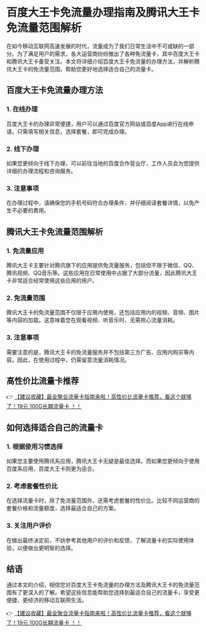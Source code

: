 # 百度大王卡免流量办理指南及腾讯大王卡免流量范围解析

在如今移动互联网高速发展的时代，流量成为了我们日常生活中不可或缺的一部分。为了满足用户的需求，各大运营商纷纷推出了各种免流量卡，其中百度大王卡和腾讯大王卡备受关注。本文将详细介绍百度大王卡免流量的办理方法，并解析腾讯大王卡的免流量范围，帮助您更好地选择适合自己的流量卡。

## 百度大王卡免流量办理方法

### 1. 在线办理
百度大王卡的办理非常便捷，用户可以通过百度官方网站或百度App进行在线申请。只需填写相关信息，选择套餐，即可完成办理。

### 2. 线下办理
如果您更倾向于线下办理，可以前往当地的百度合作营业厅，工作人员会为您提供详细的办理流程和咨询服务。

### 3. 注意事项
在办理过程中，请确保您的手机号码符合办理条件，并仔细阅读套餐详情，以免产生不必要的费用。

## 腾讯大王卡免流量范围解析

### 1. 免流量应用
腾讯大王卡主要针对腾讯旗下的应用提供免流量服务，包括但不限于微信、QQ、腾讯视频、QQ音乐等。这些应用在日常使用中占据了大部分流量，因此腾讯大王卡非常适合经常使用这些应用的用户。

### 2. 免流量范围
腾讯大王卡的免流量范围不仅限于应用内使用，还包括应用内的视频、音频、图片等内容的加载。这意味着您在观看视频、听音乐时，无需担心流量消耗。

### 3. 注意事项
需要注意的是，腾讯大王卡的免流量服务并不包括第三方广告、应用内购买等内容。因此，在使用过程中，仍需留意流量消耗情况。

## 高性价比流量卡推荐

👉 [【建议收藏】最全聚合流量卡指南来啦！高性价比流量卡推荐，看这个就够了！19元 100G长期流量卡 ！！](https://bit.ly/Liuliangka)

## 如何选择适合自己的流量卡

### 1. 根据使用习惯选择
如果您主要使用腾讯系应用，腾讯大王卡无疑是最佳选择。而如果您更倾向于使用百度系应用，百度大王卡则更为适合。

### 2. 考虑套餐性价比
在选择流量卡时，除了免流量范围外，还需考虑套餐的性价比。比较不同运营商的套餐价格和流量额度，选择最适合自己的方案。

### 3. 关注用户评价
在做出最终决定前，不妨参考其他用户的评价和反馈，了解流量卡的实际使用体验，以便做出更明智的选择。

## 结语

通过本文的介绍，相信您对百度大王卡免流量的办理方法及腾讯大王卡的免流量范围有了更深入的了解。希望这些信息能帮助您选择到最适合自己的流量卡，享受更便捷、更经济的移动互联网生活。

👉 [【建议收藏】最全聚合流量卡指南来啦！高性价比流量卡推荐，看这个就够了！19元 100G长期流量卡 ！！](https://bit.ly/Liuliangka)